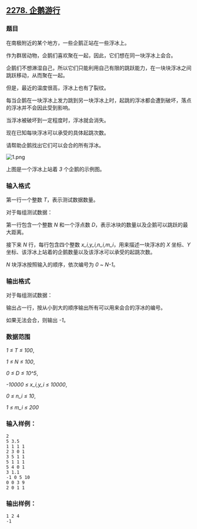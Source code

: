 ## [2278. 企鹅游行](https://www.acwing.com/problem/content/2280/)

### 题目

在南极附近的某个地方，一些企鹅正站在一些浮冰上。

作为群居动物，企鹅们喜欢聚在一起，因此，它们想在同一块浮冰上会合。

企鹅们不想淋湿自己，所以它们只能利用自己有限的跳跃能力，在一块块浮冰之间跳跃移动，从而聚在一起。

但是，最近的温度很高，浮冰上也有了裂纹。

每当企鹅在一块浮冰上发力跳到另一块浮冰上时，起跳的浮冰都会遭到破坏，落点的浮冰并不会因此受到影响。

当浮冰被破坏到一定程度时，浮冰就会消失。

现在已知每块浮冰可以承受的具体起跳次数。

请帮助企鹅找出它们可以会合的所有浮冰。

 ![1.png](https://cdn.acwing.com/media/article/image/2020/08/07/19_f9279edcd8-1.png)

上图是一个浮冰上站着 *3* 个企鹅的示例图。

### 输入格式

第一行一个整数 *T*，表示测试数据数量。

对于每组测试数据：

第一行包含一个整数 *N* 和一个浮点数 *D*，表示冰块的数量以及企鹅可以跳跃的最大距离。

接下来 *N* 行，每行包含四个整数 *x_i,y_i,n_i,m_i*，用来描述一块浮冰的 *X* 坐标、*Y* 坐标、该浮冰上站着的企鹅数量以及该浮冰可以承受的起跳次数。

*N* 块浮冰按照输入的顺序，依次编号为 *0 ~ N-1*。

### 输出格式

对于每组测试数据：

输出占一行，按从小到大的顺序输出所有可以用来会合的浮冰的编号。

如果无法会合，则输出 *-1*。

### 数据范围

*1 ≤ T ≤ 100*,

*1 ≤ N ≤ 100*,

*0 ≤ D ≤ 10^5*,

*-10000 ≤ x_i,y_i ≤ 10000*,

*0 ≤ n_i ≤ 10*,

*1 ≤ m_i ≤ 200*

### 输入样例：

```
2
5 3.5
1 1 1 1
2 3 0 1
3 5 1 1
5 1 1 1
5 4 0 1
3 1.1
-1 0 5 10
0 0 3 9
2 0 1 1
```

### 输出样例：

```
1 2 4
-1
```
